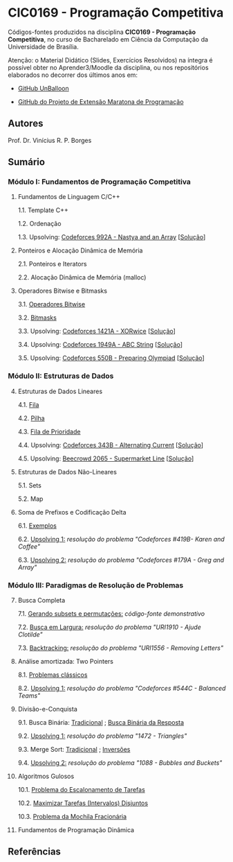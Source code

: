 # CIC0169 - Programação Competitiva

Códigos-fontes produzidos na disciplina **CIC0169 - Programação Competitiva**, no curso de Bacharelado em Ciência da Computação da Universidade de Brasília.

Atenção: o Material Didático (Slides, Exercícios Resolvidos) na íntegra é possível obter no Aprender3/Moodle da disciplina, ou nos repositórios elaborados no decorrer dos últimos anos em:

- [GitHub UnBalloon](https://github.com/unballoon)

- [GitHub do Projeto de Extensão Maratona de Programação](https://github.com/UnB-CIC/Maratona-Extensao)

## Autores

Prof. Dr. Vinícius R. P. Borges

## Sumário

### Módulo I: Fundamentos de Programação Competitiva

1. Fundamentos de Linguagem C/C++

    1.1. Template C++

    1.2. Ordenação
    
    1.3. Upsolving: [Codeforces 992A - Nastya and an Array](https://codeforces.com/contest/992/problem/A) [[Solução](upsolving/nastya_array.cpp)] 
  
2. Ponteiros e Alocação Dinâmica de Memória

    2.1. Ponteiros e Iterators
    
    2.2. Alocação Dinâmica de Memória (malloc)

3. Operadores Bitwise e Bitmasks

    3.1. [Operadores Bitwise](general/op_bitwise.cpp)
    
    3.2. [Bitmasks](general/bitmask.cpp)

    3.3. Upsolving: [Codeforces 1421A - XORwice](https://codeforces.com/problemset/problem/1421/A ) [[Solução](upsolving/cf_xorwice.cpp)] 

    3.4. Upsolving: [Codeforces 1949A - ABC String](https://codeforces.com/problemset/problem/1494/A) [[Solução](upsolving/abc_string.cpp)] 

    3.5. Upsolving: [Codeforces 550B - Preparing Olympiad](https://codeforces.com/contest/550/problem/B) [[Solução](upsolving/preparing_olympiad.cpp)] 

### Módulo II: Estruturas de Dados

4. Estruturas de Dados Lineares

    4.1. [Fila](general/stl_queue.cpp)
    
    4.2. [Pilha](general/stl_stack.cpp)

    4.3. [Fila de Prioridade](general/stl_priority_queue.cpp)

    4.4. Upsolving: [Codeforces 343B - Alternating Current](https://codeforces.com/contest/343/problem/B) [[Solução](upsolving/343b_alternating_current.cpp)]

    4.5. Upsolving: [Beecrowd 2065 - Supermarket Line](https://www.beecrowd.com.br/judge/en/problems/view/2065?origem=1) [[Solução](upsolving/beecrowd_2056.cpp)]

5. Estruturas de Dados Não-Lineares

    5.1. Sets
    
    5.2. Map

6. Soma de Prefixos e Codificação Delta

    6.1. [Exemplos](general/greg_array.cpp)

    6.2. [Upsolving 1:](upsolving/karen_and_coffee.cpp) *resolução do problema "Codeforces #419B- Karen and Coffee"*
    
    6.3. [Upsolving 2:](upsolving/greg_array.cpp) *resolução do problema "Codeforces #179A - Greg and Array"*


### Módulo III: Paradigmas de Resolução de Problemas

7. Busca Completa

     7.1. [Gerando subsets e permutações:](general/buscacompleta.cpp) *código-fonte demonstrativo*

     7.2. [Busca em Largura:](upsolving/uri1910_ajude_clotilde.cpp) *resolução do problema "URI1910 - Ajude Clotilde"*
     
     7.3. [Backtracking:](upsolving/uri1556_removing_letters.cpp) *resolução do problema "URI1556 - Removing Letters"*

8. Análise amortizada: Two Pointers

     8.1. [Problemas clássicos](general/two_pointers.cpp)

     8.2. [Upsolving 1:](upsolving/cf_544c_balancedteams.cpp) *resolução do problema "Codeforces #544C - Balanced Teams"*

9. Divisão-e-Conquista

    9.1. Busca Binária: [Tradicional](general/busca_binaria.cpp) ; [Busca Binária da Resposta](general/buscabin_resposta.cpp)
    
    9.2. [Upsolving 1:](upsolving/uri1472_triangles.cpp) *resolução do problema "1472 - Triangles"*

    9.3. Merge Sort: [Tradicional](general/merge_sort.cpp) ; [Inversões](general/merge_sort_enhanced.cpp)
    
    9.4. [Upsolving 2:](upsolving/uri1088_bubbles_buckets.cpp) *resolução do problema "1088 - Bubbles and Buckets"*

10. Algoritmos Gulosos

    10.1. [Problema do Escalonamento de Tarefas](general/escalonamento_tarefas.cpp)
    
    10.2. [Maximizar Tarefas (Intervalos) Disjuntos](general/max_tarefas_disjuntas.cpp)

    10.3. [Problema da Mochila Fracionária](general/frac_knapsack.cpp)

11. Fundamentos de Programação Dinâmica


## Referências

